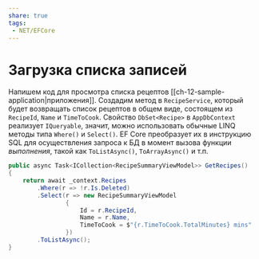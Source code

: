 ```yaml
---
share: true
tags:
 - NET/EFCore
---
```

# Загрузка списка записей
Напишем код для просмотра списка рецептов [[ch-12-sample-application|приложения]]. Создадим метод в `RecipeService`, который будет возвращать список рецептов в общем виде, состоящем из `RecipeId`, `Name` и `TimeToCook`.
Свойство `DbSet<Recipe>` в `AppDbContext` реализует `IQueryable`, значит, можно использовать обычные LINQ методы типа `Where()` и `Select()`. EF Core преобразует их в инструкцию SQL для осуществления запроса к БД в момент вызова функции *выполнения*, такой как `ToListAsync()`, `ToArrayAsync()` и т.п.
```csharp
public async Task<ICollection<RecipeSummaryViewModel>> GetRecipes()
{
	return await _context.Recipes
		.Where(r => !r.Is.Deleted)
		.Select(r => new RecipeSummaryViewModel
				{
					Id = r.RecipeId,
					Name = r.Name,
					TimeToCook = $"{r.TimeToCook.TotalMinutes} mins"
				})
		.ToListAsync();
}
```